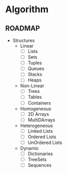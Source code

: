 # Algorithm

## ROADMAP

- Structures
  - Linear
    - [ ] Lists
    - [ ] Sets
    - [ ] Tuples
    - [ ] Queues
    - [ ] Stacks
    - [ ] Heaps
  - Non-Linear
    - [ ] Trees
    - [ ] Tables
    - [ ] Containers
  - Homogeneous
    - [ ] 2D Arrays
    - [ ] MultiDArrays
  - Heterogeneous
    - [ ] Linked Lists
    - [ ] Ordered Lists
    - [ ] UnOrdered Lists
  - Dynamic
    - [ ] Dictionaries
    - [ ] TreeSets
    - [ ] Sequences
